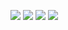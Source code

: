 <img src="https://img.shields.io/badge/-JAVASCRIPT-yellow"/> <img src="https://img.shields.io/badge/-nodeJS-brightgreen"/> <img src="https://img.shields.io/badge/-Fastify-lightgrey"/> <img src="https://img.shields.io/badge/-MySQL-blue"/>

